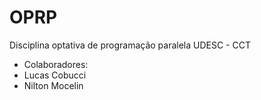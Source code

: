 # OPRP
Disciplina optativa de programação paralela UDESC - CCT

- Colaboradores:
- Lucas Cobucci
- Nilton Mocelin

